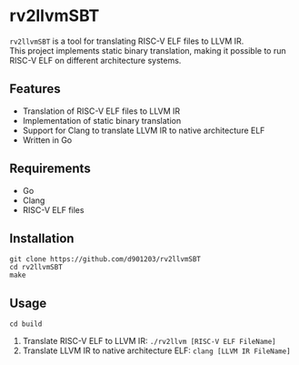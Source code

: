 # rv2llvmSBT

`rv2llvmSBT` is a tool for translating RISC-V ELF files to LLVM IR.  
This project implements static binary translation, making it possible to run RISC-V ELF on different architecture systems.

## Features

- Translation of RISC-V ELF files to LLVM IR
- Implementation of static binary translation
- Support for Clang to translate LLVM IR to native architecture ELF
- Written in Go

## Requirements

- Go
- Clang
- RISC-V ELF files

## Installation

```
git clone https://github.com/d901203/rv2llvmSBT
cd rv2llvmSBT
make
```

## Usage

```
cd build
```

1. Translate RISC-V ELF to LLVM IR: `./rv2llvm [RISC-V ELF FileName]`
2. Translate LLVM IR to native architecture ELF: `clang [LLVM IR FileName]`
